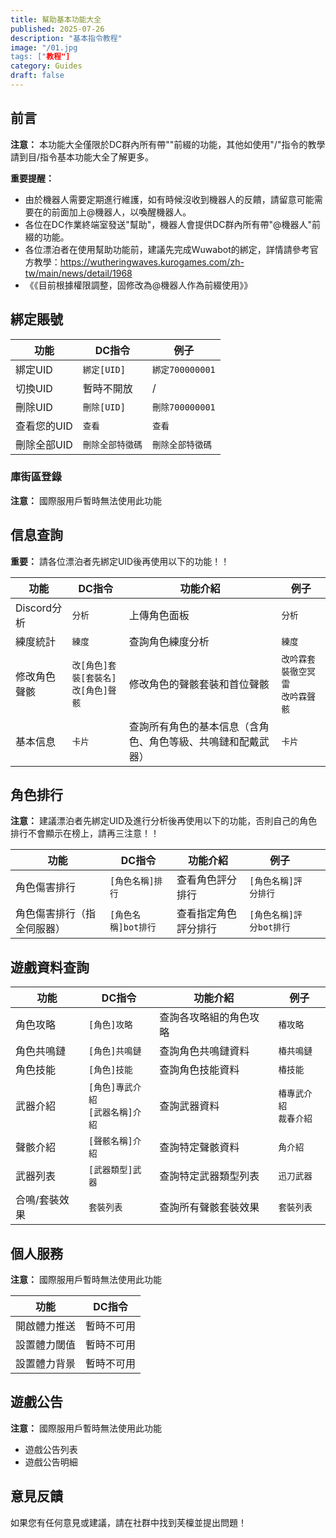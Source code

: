 ```yaml
---
title: 幫助基本功能大全
published: 2025-07-26
description: "基本指令教程"
image: "/01.jpg
tags: ["教程"]
category: Guides
draft: false
---
```


## 前言

**注意：** 本功能大全僅限於DC群內所有帶""前綴的功能，其他如使用"/"指令的教學請到目/指令基本功能大全了解更多。

**重要提醒：**
- 由於機器人需要定期進行維護，如有時候沒收到機器人的反饋，請留意可能需要在的前面加上@機器人，以喚醒機器人。
- 各位在DC作業終端室發送"幫助"，機器人會提供DC群內所有帶"@機器人"前綴的功能。
- 各位漂泊者在使用幫助功能前，建議先完成Wuwabot的綁定，詳情請參考官方教學：https://wutheringwaves.kurogames.com/zh-tw/main/news/detail/1968
- 《《目前根據權限調整，固修改為@機器人作為前綴使用》》

## 綁定賬號

| 功能 | DC指令 | 例子 |
|------|--------|------|
| 綁定UID | `綁定[UID]` | `綁定700000001` |  
| 切換UID | 暫時不開放 | / |  
| 刪除UID | `刪除[UID]` | `刪除700000001` | 
| 查看您的UID | `查看` | `查看` |
| 刪除全部UID | `刪除全部特徵碼` | `刪除全部特徵碼` | 

### 庫街區登錄
**注意：** 國際服用戶暫時無法使用此功能

## 信息查詢

**重要：** 請各位漂泊者先綁定UID後再使用以下的功能！！

| 功能 | DC指令 | 功能介紹 | 例子 |
|------|--------|----------|------|
| Discord分析 | `分析` | 上傳角色面板 | `分析` |
| 練度統計 | `練度` | 查詢角色練度分析 | `練度` |
| 修改角色聲骸 | `改[角色]套裝[套裝名]`<br>`改[角色]聲骸` | 修改角色的聲骸套裝和首位聲骸 | `改吟霖套裝徹空冥雷`<br>`改吟霖聲骸` | 
| 基本信息 | `卡片` | 查詢所有角色的基本信息（含角色、角色等級、共鳴鏈和配戴武器） | `卡片` | 

## 角色排行

**注意：** 建議漂泊者先綁定UID及進行分析後再使用以下的功能，否則自己的角色排行不會顯示在榜上，請再三注意！！

| 功能 | DC指令 | 功能介紹 | 例子 |  |
|------|--------|----------|------|----------|
| 角色傷害排行 | `[角色名稱]排行` | 查看角色評分排行 | `[角色名稱]評分排行` | 
| 角色傷害排行（指全伺服器） | `[角色名稱]bot排行` | 查看指定角色評分排行 | `[角色名稱]評分bot排行` | 
## 遊戲資料查詢

| 功能 | DC指令 | 功能介紹 | 例子 | 
|------|--------|----------|------|
| 角色攻略 | `[角色]攻略` | 查詢各攻略組的角色攻略 | `椿攻略` | 
| 角色共鳴鏈 | `[角色]共鳴鏈` | 查詢角色共鳴鏈資料 | `椿共鳴鏈` | 
| 角色技能 | `[角色]技能` | 查詢角色技能資料 | `椿技能` | 
| 武器介紹 | `[角色]專武介紹`<br>`[武器名稱]介紹` | 查詢武器資料 | `椿專武介紹`<br>`裁春介紹` | 
| 聲骸介紹 | `[聲骸名稱]介紹` | 查詢特定聲骸資料 | `角介紹` | 
| 武器列表 | `[武器類型]武器` | 查詢特定武器類型列表 | `迅刀武器` | 
| 合鳴/套裝效果 | `套裝列表` | 查詢所有聲骸套裝效果 | `套裝列表` |

## 個人服務

**注意：** 國際服用戶暫時無法使用此功能

| 功能 | DC指令 |
|------|--------|
| 開啟體力推送 | 暫時不可用 |
| 設置體力閾值 | 暫時不可用 |
| 設置體力背景 | 暫時不可用 |

## 遊戲公告

**注意：** 國際服用戶暫時無法使用此功能

- 遊戲公告列表
- 遊戲公告明細

## 意見反饋

如果您有任何意見或建議，請在社群中找到芙檁並提出問題！

